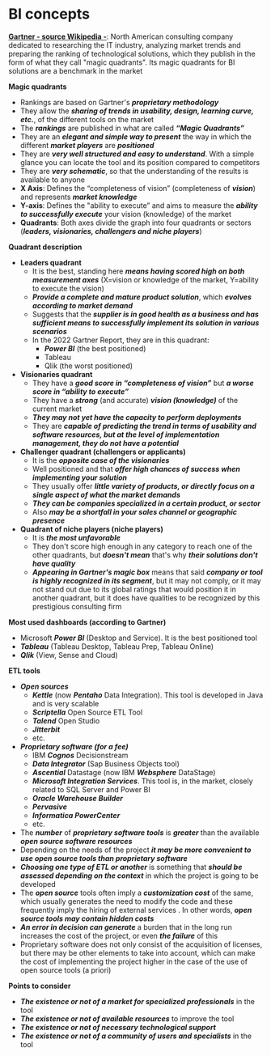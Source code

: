 # BI concepts

[**Gartner - source Wikipedia -**](https://en.wikipedia.org/wiki/Gartner): North American consulting company dedicated to researching the IT industry, analyzing market trends and preparing the ranking of technological solutions, which they publish in the form of what they call "magic quadrants". Its magic quadrants for BI solutions are a benchmark in the market

**Magic quadrants**

* Rankings are based on Gartner's _**proprietary methodology**_
* They allow the _**sharing of trends in usability, design, learning curve, etc.**_, of the different tools on the market
* The _**rankings**_ are published in what are called _**“Magic Quadrants”**_
* They are an _**elegant and simple way to present**_ the way in which the different _**market players**_ are _**positioned**_
* They are _**very well structured and easy to understand**_. With a simple glance you can locate the tool and its position compared to competitors
* They are _**very schematic**_, so that the understanding of the results is available to anyone
* **X Axis**: Defines the “completeness of vision” (completeness of _**vision**_) and represents _**market knowledge**_
* **Y-axis**: Defines the "ability to execute” and aims to measure the _**ability to successfully execute**_ your vision (knowledge) of the market
* **Quadrants**: Both axes divide the graph into four quadrants or sectors (_**leaders, visionaries, challengers and niche players**_)

**Quadrant description**

* **Leaders quadrant**
  * It is the best, standing here _**means having scored high on both measurement axes**_ (X=vision or knowledge of the market, Y=ability to execute the vision)
  * _**Provide a complete and mature product solution**_, which _**evolves according to market demand**_
  * Suggests that the _**supplier is in good health as a business and has sufficient means to successfully implement its solution in various scenarios**_
  * In the 2022 Gartner Report, they are in this quadrant:
    * _**Power BI**_ (the best positioned)
    * Tableau
    * Qlik (the worst positioned)
* **Visionaries quadrant**
  * They have a _**good score in “completeness of vision”**_ but _**a worse score in “ability to execute”**_
  * They have a _**strong**_ (and accurate) _**vision (knowledge)**_ of the current market
  * _**They may not yet have the capacity to perform deployments**_
  * They are _**capable of predicting the trend in terms of usability and software resources, but at the level of implementation management, they do not have a potential**_
* **Challenger quadrant (challengers or applicants)**
  * It is the _**opposite case of the visionaries**_
  * Well positioned and that _**offer high chances of success when implementing your solution**_
  * They usually offer _**little variety of products, or directly focus on a single aspect of what the market demands**_
  * _**They can be companies specialized in a certain product, or sector**_
  * Also _**may be a shortfall in your sales channel or geographic presence**_
* **Quadrant of niche players (niche players)**
  * It is _**the most unfavorable**_
  * They don't score high enough in any category to reach one of the other quadrants, but _**doesn't mean**_ that's why _**their solutions don't have quality**_
  * _**Appearing in Gartner's magic box**_ means that said _**company or tool is highly recognized in its segment**_, but it may not comply, or it may not stand out due to its global ratings that would position it in another quadrant, but it does have qualities to be recognized by this prestigious consulting firm

**Most used dashboards (according to Gartner)**

* Microsoft _**Power BI**_ (Desktop and Service). It is the best positioned tool
* _**Tableau**_ (Tableau Desktop, Tableau Prep, Tableau Online)
* _**Qlik**_ (View, Sense and Cloud)

**ETL tools**

* _**Open sources**_
  * _**Kettle**_ (now _**Pentaho**_ Data Integration). This tool is developed in Java and is very scalable
  * _**Scriptella**_ Open Source ETL Tool
  * _**Talend**_ Open Studio
  * _**Jitterbit**_
  * etc.
* _**Proprietary software (for a fee)**_
  * IBM _**Cognos**_ Decisionstream
  * _**Data Integrator**_ (Sap Business Objects tool)
  * _**Ascential**_ Datastage (now IBM _**Websphere**_ DataStage)
  * _**Microsoft Integration Services**_. This tool is, in the market, closely related to SQL Server and Power BI
  * _**Oracle Warehouse Builder**_
  * _**Pervasive**_
  * _**Informatica PowerCenter**_
  * etc.
* The _**number**_ of _**proprietary software tools**_ is _**greater**_ than the available _**open source software resources**_
* Depending on the needs of the project _**it may be more convenient to use open source tools than proprietary software**_
* _**Choosing one type of ETL or another**_ is something that _**should be assessed depending on the context**_ in which the project is going to be developed
* The _**open source**_ tools often imply a _**customization cost**_ of the same, which usually generates the need to modify the code and these frequently imply the hiring of external services . In other words, _**open source tools may contain hidden costs**_
* _**An error in decision can generate**_ a burden that in the long run increases the cost of the project, or even _**the failure**_ of this
* Proprietary software does not only consist of the acquisition of licenses, but there may be other elements to take into account, which can make the cost of implementing the project higher in the case of the use of open source tools (a priori)

**Points to consider**

* _**The existence or not of a market for specialized professionals**_ in the tool
* _**The existence or not of available resources**_ to improve the tool
* _**The existence or not of necessary technological support**_
* _**The existence or not of a community of users and specialists**_ in the tool
